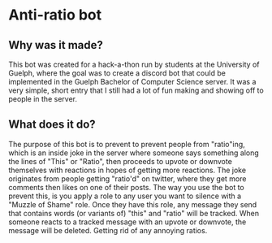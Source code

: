 <h1>Anti-ratio bot</h1>

<h2>Why was it made?</h2>
This bot was created for a hack-a-thon run by students at the University of Guelph, where the goal was to create a discord bot that could be implemented in the Guelph Bachelor of Computer Science server. It was a very simple, short entry that I still had a lot of fun making and showing off to people in the server.

<h2>What does it do?</h2>
The purpose of this bot is to prevent to prevent people from "ratio"ing, which is an inside joke in the server where someone says something along the lines of "This" or "Ratio", then proceeds to upvote or downvote themselves with reactions in hopes of getting more reactions. The joke originates from people getting "ratio'd" on twitter, where they get more comments then likes on one of their posts.
The way you use the bot to prevent this, is you apply a role to any user you want to silence with a "Muzzle of Shame" role. Once they have this role, any message they send that contains words (or variants of) "this" and "ratio" will be tracked. When someone reacts to a tracked message with an upvote or downvote, the message will be deleted. Getting rid of any annoying ratios.
